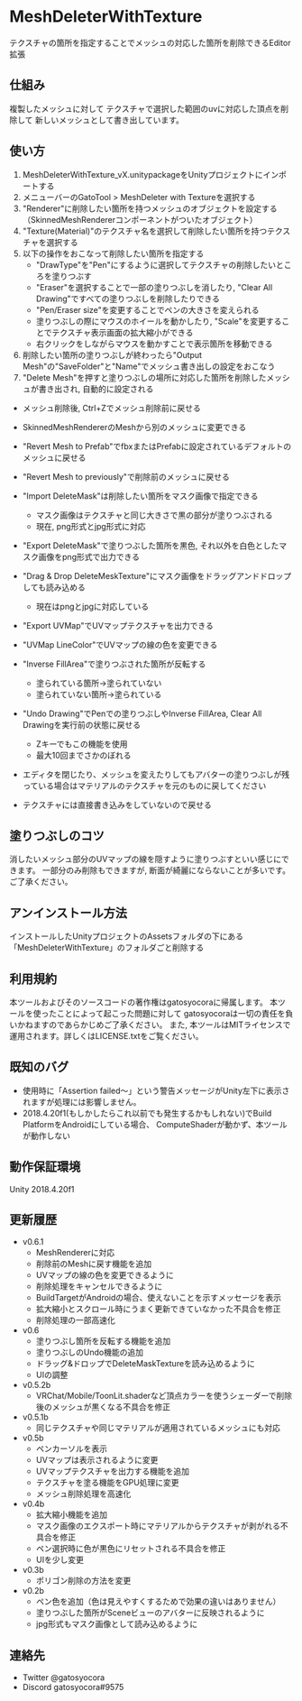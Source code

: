 # MeshDeleterWithTexture

テクスチャの箇所を指定することでメッシュの対応した箇所を削除できるEditor拡張

## 仕組み

複製したメッシュに対して
テクスチャで選択した範囲のuvに対応した頂点を削除して
新しいメッシュとして書き出しています。

## 使い方

1. MeshDeleterWithTexture_vX.unitypackageをUnityプロジェクトにインポートする
2. メニューバーのGatoTool > MeshDeleter with Textureを選択する
3. "Renderer"に削除したい箇所を持つメッシュのオブジェクトを設定する（SkinnedMeshRendererコンポーネントがついたオブジェクト）
4. "Texture(Material)"のテクスチャ名を選択して削除したい箇所を持つテクスチャを選択する
5. 以下の操作をおこなって削除したい箇所を指定する
   - "DrawType"を"Pen"にするように選択してテクスチャの削除したいところを塗りつぶす
   - "Eraser"を選択することで一部の塗りつぶしを消したり, "Clear All Drawing"ですべての塗りつぶしを削除したりできる
   - "Pen/Eraser size"を変更することでペンの大きさを変えられる
   - 塗りつぶしの際にマウスのホイールを動かしたり, "Scale"を変更することでテクスチャ表示画面の拡大縮小ができる
   - 右クリックをしながらマウスを動かすことで表示箇所を移動できる
6. 削除したい箇所の塗りつぶしが終わったら"Output Mesh"の"SaveFolder"と"Name"でメッシュ書き出しの設定をおこなう
7. "Delete Mesh"を押すと塗りつぶしの場所に対応した箇所を削除したメッシュが書き出され, 自動的に設定される

- メッシュ削除後, Ctrl+Zでメッシュ削除前に戻せる
- SkinnedMeshRendererのMeshから別のメッシュに変更できる
- "Revert Mesh to Prefab"でfbxまたはPrefabに設定されているデフォルトのメッシュに戻せる
- "Revert Mesh to previously"で削除前のメッシュに戻せる

- "Import DeleteMask"は削除したい箇所をマスク画像で指定できる
  - マスク画像はテクスチャと同じ大きさで黒の部分が塗りつぶされる
  - 現在, png形式とjpg形式に対応
- "Export DeleteMask"で塗りつぶした箇所を黒色, それ以外を白色としたマスク画像をpng形式で出力できる
- "Drag & Drop DeleteMeskTexture"にマスク画像をドラッグアンドドロップしても読み込める
  - 現在はpngとjpgに対応している

- "Export UVMap"でUVマップテクスチャを出力できる
- "UVMap LineColor"でUVマップの線の色を変更できる

- "Inverse FillArea"で塗りつぶされた箇所が反転する
  - 塗られている箇所→塗られていない
  - 塗られていない箇所→塗られている

- "Undo Drawing"でPenでの塗りつぶしやInverse FillArea, Clear All Drawingを実行前の状態に戻せる
  - Zキーでもこの機能を使用
  - 最大10回までさかのぼれる

- エディタを閉じたり、メッシュを変えたりしてもアバターの塗りつぶしが残っている場合はマテリアルのテクスチャを元のものに戻してください
- テクスチャには直接書き込みをしていないので戻せる

## 塗りつぶしのコツ

消したいメッシュ部分のUVマップの線を隠すように塗りつぶすといい感じにできます。
一部分のみ削除もできますが, 断面が綺麗にならないことが多いです。ご了承ください。

## アンインストール方法

インストールしたUnityプロジェクトのAssetsフォルダの下にある「MeshDeleterWithTexture」のフォルダごと削除する

## 利用規約

本ツールおよびそのソースコードの著作権はgatosyocoraに帰属します。
本ツールを使ったことによって起こった問題に対して
gatosyocoraは一切の責任を負いかねますのであらかじめご了承ください。
また, 本ツールはMITライセンスで運用されます。詳しくはLICENSE.txtをご覧ください。

## 既知のバグ

- 使用時に「Assertion failed～」という警告メッセージがUnity左下に表示されますが処理には影響しません。
- 2018.4.20f1(もしかしたらこれ以前でも発生するかもしれない)でBuild PlatformをAndroidにしている場合、
ComputeShaderが動かず、本ツールが動作しない

## 動作保証環境

Unity 2018.4.20f1

## 更新履歴

- v0.6.1
  - MeshRendererに対応
  - 削除前のMeshに戻す機能を追加
  - UVマップの線の色を変更できるように
  - 削除処理をキャンセルできるように
  - BuildTargetがAndroidの場合、使えないことを示すメッセージを表示
  - 拡大縮小とスクロール時にうまく更新できていなかった不具合を修正
  - 削除処理の一部高速化
- v0.6
  - 塗りつぶし箇所を反転する機能を追加
  - 塗りつぶしのUndo機能の追加
  - ドラッグ&ドロップでDeleteMaskTextureを読み込めるように
  - UIの調整
- v0.5.2b
  - VRChat/Mobile/ToonLit.shaderなど頂点カラーを使うシェーダーで削除後のメッシュが黒くなる不具合を修正
- v0.5.1b
  - 同じテクスチャや同じマテリアルが適用されているメッシュにも対応
- v0.5b
  - ペンカーソルを表示
  - UVマップは表示されるように変更
  - UVマップテクスチャを出力する機能を追加
  - テクスチャを塗る機能をGPU処理に変更
  - メッシュ削除処理を高速化
- v0.4b
  - 拡大縮小機能を追加
  - マスク画像のエクスポート時にマテリアルからテクスチャが剥がれる不具合を修正
  - ペン選択時に色が黒色にリセットされる不具合を修正
  - UIを少し変更
- v0.3b
  - ポリゴン削除の方法を変更
- v0.2b
  - ペン色を追加（色は見えやすくするためで効果の違いはありません）
  - 塗りつぶした箇所がSceneビューのアバターに反映されるように
  - jpg形式もマスク画像として読み込めるように

## 連絡先

- Twitter @gatosyocora
- Discord gatosyocora#9575
